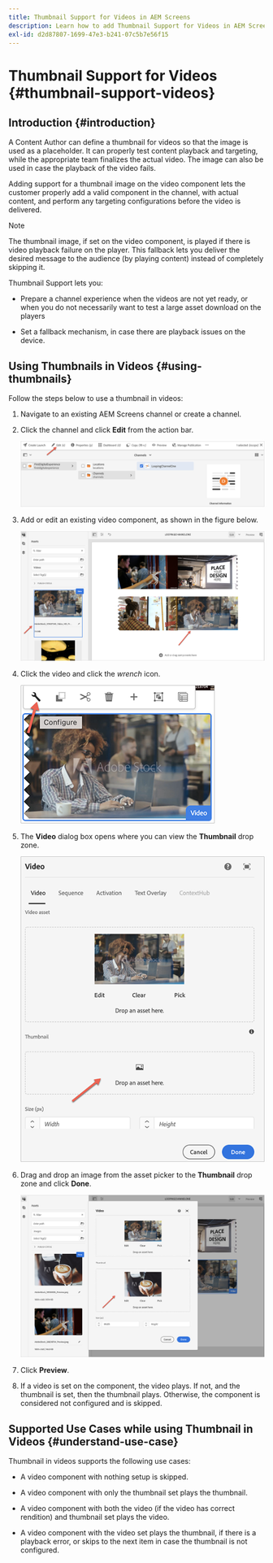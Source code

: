 ```yaml
---
title: Thumbnail Support for Videos in AEM Screens
description: Learn how to add Thumbnail Support for Videos in AEM Screens.
exl-id: d2d87807-1699-47e3-b241-07c5b7e56f15
---
```

# Thumbnail Support for Videos {#thumbnail-support-videos}

## Introduction {#introduction}

A Content Author can define a thumbnail for videos so that the image is used as a placeholder. It can properly test content playback and targeting, while the appropriate team finalizes the actual video. The image can also be used in case the playback of the video fails.

Adding support for a thumbnail image on the video component lets the customer properly add a valid component in the channel, with actual content, and perform any targeting configurations before the video is delivered. 

>[!NOTE]
>The thumbnail image, if set on the video component, is played if there is video playback failure on the player. This fallback lets you deliver the desired message to the audience (by playing content) instead of completely skipping it.

Thumbnail Support lets you:

* Prepare a channel experience when the videos are not yet ready, or when you do not necessarily want to test a large asset download on the players

* Set a fallback mechanism, in case there are playback issues on the device.

## Using Thumbnails in Videos {#using-thumbnails}

Follow the steps below to use a thumbnail in videos:

1. Navigate to an existing AEM Screens channel or create a channel.

1. Click the channel and click **Edit** from the action bar.

   ![image](/help/user-guide/assets/thumbnails/thumbnail-1.png)

1. Add or edit an existing video component, as shown in the figure below.

   ![image](/help/user-guide/assets/thumbnails/thumbnail-2.png)

1. Click the video and click the *wrench* icon.

   ![image](/help/user-guide/assets/thumbnails/thumbnail-3.png)

1. The **Video** dialog box opens where you can view the **Thumbnail** drop zone.

   ![image](/help/user-guide/assets/thumbnails/thumbnail-4.png)

1. Drag and drop an image from the asset picker to the **Thumbnail** drop zone and click **Done**.

   ![image](/help/user-guide/assets/thumbnails/thumbnail-5.png)

1. Click **Preview**.

1. If a video is set on the component, the video plays. If not, and the thumbnail is set, then the thumbnail plays. Otherwise, the component is considered not configured and is skipped.

## Supported Use Cases while using Thumbnail in Videos {#understand-use-case}

Thumbnail in videos supports the following use cases:

* A video component with nothing setup is skipped.

* A video component with only the thumbnail set plays the thumbnail.

* A video component with both the video (if the video has correct rendition) and thumbnail set plays the video.

* A video component with the video set plays the thumbnail, if there is a playback error, or skips to the next item in case the thumbnail is not configured.
